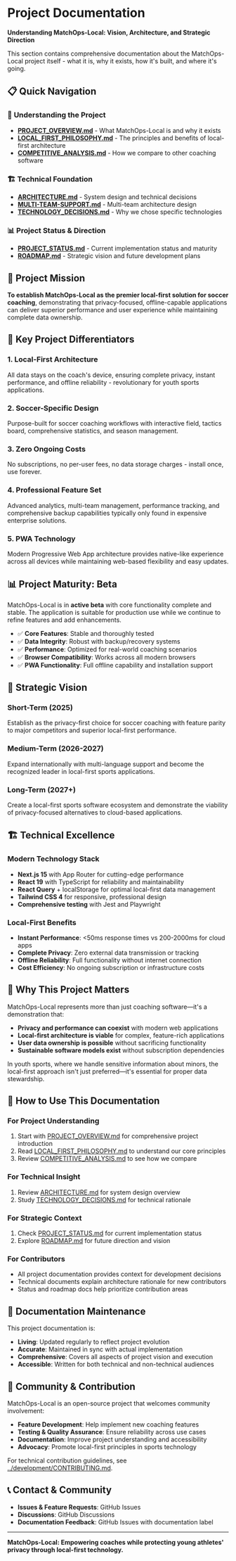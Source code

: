 # Project Documentation

**Understanding MatchOps-Local: Vision, Architecture, and Strategic Direction**

This section contains comprehensive documentation about the MatchOps-Local project itself - what it is, why it exists, how it's built, and where it's going.

## 📋 Quick Navigation

### 🎯 **Understanding the Project**
- **[PROJECT_OVERVIEW.md](./PROJECT_OVERVIEW.md)** - What MatchOps-Local is and why it exists
- **[LOCAL_FIRST_PHILOSOPHY.md](./LOCAL_FIRST_PHILOSOPHY.md)** - The principles and benefits of local-first architecture
- **[COMPETITIVE_ANALYSIS.md](./COMPETITIVE_ANALYSIS.md)** - How we compare to other coaching software

### 🏗️ **Technical Foundation**  
- **[ARCHITECTURE.md](./ARCHITECTURE.md)** - System design and technical decisions
- **[MULTI-TEAM-SUPPORT.md](./MULTI-TEAM-SUPPORT.md)** - Multi-team architecture design
- **[TECHNOLOGY_DECISIONS.md](./TECHNOLOGY_DECISIONS.md)** - Why we chose specific technologies

### 📊 **Project Status & Direction**
- **[PROJECT_STATUS.md](./PROJECT_STATUS.md)** - Current implementation status and maturity
- **[ROADMAP.md](./ROADMAP.md)** - Strategic vision and future development plans

## 🎯 Project Mission

**To establish MatchOps-Local as the premier local-first solution for soccer coaching**, demonstrating that privacy-focused, offline-capable applications can deliver superior performance and user experience while maintaining complete data ownership.

## 🔑 Key Project Differentiators

### **1. Local-First Architecture**
All data stays on the coach's device, ensuring complete privacy, instant performance, and offline reliability - revolutionary for youth sports applications.

### **2. Soccer-Specific Design**  
Purpose-built for soccer coaching workflows with interactive field, tactics board, comprehensive statistics, and season management.

### **3. Zero Ongoing Costs**
No subscriptions, no per-user fees, no data storage charges - install once, use forever.

### **4. Professional Feature Set**
Advanced analytics, multi-team management, performance tracking, and comprehensive backup capabilities typically only found in expensive enterprise solutions.

### **5. PWA Technology**
Modern Progressive Web App architecture provides native-like experience across all devices while maintaining web-based flexibility and easy updates.

## 📊 Project Maturity: Beta

MatchOps-Local is in **active beta** with core functionality complete and stable. The application is suitable for production use while we continue to refine features and add enhancements.

- ✅ **Core Features**: Stable and thoroughly tested
- ✅ **Data Integrity**: Robust with backup/recovery systems
- ✅ **Performance**: Optimized for real-world coaching scenarios  
- ✅ **Browser Compatibility**: Works across all modern browsers
- ✅ **PWA Functionality**: Full offline capability and installation support

## 🎯 Strategic Vision

### **Short-Term (2025)**
Establish as the privacy-first choice for soccer coaching with feature parity to major competitors and superior local-first performance.

### **Medium-Term (2026-2027)**  
Expand internationally with multi-language support and become the recognized leader in local-first sports applications.

### **Long-Term (2027+)**
Create a local-first sports software ecosystem and demonstrate the viability of privacy-focused alternatives to cloud-based applications.

## 🏗️ Technical Excellence

### **Modern Technology Stack**
- **Next.js 15** with App Router for cutting-edge performance
- **React 19** with TypeScript for reliability and maintainability  
- **React Query** + localStorage for optimal local-first data management
- **Tailwind CSS 4** for responsive, professional design
- **Comprehensive testing** with Jest and Playwright

### **Local-First Benefits**
- **Instant Performance**: <50ms response times vs 200-2000ms for cloud apps
- **Complete Privacy**: Zero external data transmission or tracking
- **Offline Reliability**: Full functionality without internet connection  
- **Cost Efficiency**: No ongoing subscription or infrastructure costs

## 🌟 Why This Project Matters

MatchOps-Local represents more than just coaching software—it's a demonstration that:

- **Privacy and performance can coexist** with modern web applications
- **Local-first architecture is viable** for complex, feature-rich applications  
- **User data ownership is possible** without sacrificing functionality
- **Sustainable software models exist** without subscription dependencies

In youth sports, where we handle sensitive information about minors, the local-first approach isn't just preferred—it's essential for proper data stewardship.

## 📖 How to Use This Documentation

### **For Project Understanding**
1. Start with [PROJECT_OVERVIEW.md](./PROJECT_OVERVIEW.md) for comprehensive project introduction
2. Read [LOCAL_FIRST_PHILOSOPHY.md](./LOCAL_FIRST_PHILOSOPHY.md) to understand our core principles
3. Review [COMPETITIVE_ANALYSIS.md](./COMPETITIVE_ANALYSIS.md) to see how we compare

### **For Technical Insight**
1. Review [ARCHITECTURE.md](./ARCHITECTURE.md) for system design overview
2. Study [TECHNOLOGY_DECISIONS.md](./TECHNOLOGY_DECISIONS.md) for technical rationale

### **For Strategic Context**  
1. Check [PROJECT_STATUS.md](./PROJECT_STATUS.md) for current implementation status
2. Explore [ROADMAP.md](./ROADMAP.md) for future direction and vision

### **For Contributors**
- All project documentation provides context for development decisions
- Technical documents explain architecture rationale for new contributors
- Status and roadmap docs help prioritize contribution areas

## 🔄 Documentation Maintenance

This project documentation is:
- **Living**: Updated regularly to reflect project evolution
- **Accurate**: Maintained in sync with actual implementation
- **Comprehensive**: Covers all aspects of project vision and execution
- **Accessible**: Written for both technical and non-technical audiences

## 🤝 Community & Contribution

MatchOps-Local is an open-source project that welcomes community involvement:

- **Feature Development**: Help implement new coaching features
- **Testing & Quality Assurance**: Ensure reliability across use cases
- **Documentation**: Improve project understanding and accessibility
- **Advocacy**: Promote local-first principles in sports technology

For technical contribution guidelines, see [../development/CONTRIBUTING.md](../development/CONTRIBUTING.md).

## 📞 Contact & Community

- **Issues & Feature Requests**: GitHub Issues
- **Discussions**: GitHub Discussions  
- **Documentation Feedback**: GitHub Issues with documentation label

---

**MatchOps-Local: Empowering coaches while protecting young athletes' privacy through local-first technology.**